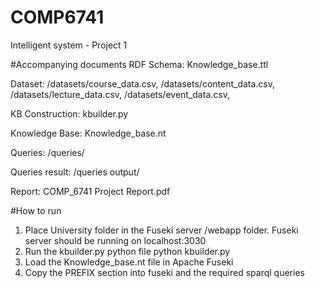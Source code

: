# COMP6741
Intelligent system - Project 1

#Accompanying documents
RDF Schema: Knowledge_base.ttl

Dataset: /datasets/course_data.csv, /datasets/content_data.csv, /datasets/lecture_data.csv, /datasets/event_data.csv, 

KB Construction: kbuilder.py

Knowledge Base: Knowledge_base.nt

Queries: /queries/

Queries result: /queries output/

Report: COMP_6741 Project Report.pdf

#How to run
1) Place University folder in the Fuseki server /webapp folder. Fuseki server should be running on localhost:3030
2) Run the kbuilder.py python file
    python kbuilder.py
3) Load the Knowledge_base.nt file in Apache Fuseki
4) Copy the PREFIX section into fuseki and the required sparql queries
